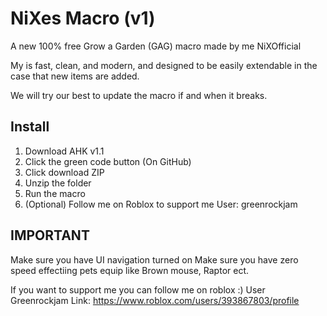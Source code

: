 # NiXes Macro (v1)

A new 100% free Grow a Garden (GAG) macro made by me NiXOfficial

My is fast, clean, and modern, and designed to be easily extendable in the case that new items are added.

We will try our best to update the macro if and when it breaks.

## Install

1. Download AHK v1.1
2. Click the green code button (On GitHub)
3. Click download ZIP
4. Unzip the folder
5. Run the macro
6. (Optional) Follow me on Roblox to support me User: greenrockjam

## IMPORTANT

Make sure you have UI navigation turned on
Make sure you have zero speed effectiing pets equip like Brown mouse, Raptor ect.

If you want to support me you can follow me on roblox :)
User Greenrockjam
Link: https://www.roblox.com/users/393867803/profile
